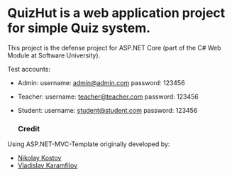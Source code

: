 # QuizHut is a web application project for simple Quiz system.
This project is the defense project for ASP.NET Core (part of the C# Web Module at Software University).

Test accounts:

- Admin:
username: admin@admin.com
password: 123456

- Teacher:
username: teacher@teacher.com
password: 123456

- Student:
username: student@student.com
password: 123456

  ### Credit
  
 Using ASP.NET-MVC-Template originally developed by:
- [Nikolay Kostov](https://github.com/NikolayIT)
- [Vladislav Karamfilov](https://github.com/vladislav-karamfilov)
